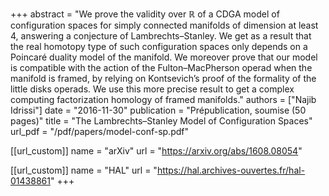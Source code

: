 +++
abstract = "We prove the validity over ℝ of a CDGA model of configuration spaces for simply connected manifolds of dimension at least 4, answering a conjecture of Lambrechts–Stanley. We get as a result that the real homotopy type of such configuration spaces only depends on a Poincaré duality model of the manifold. We moreover prove that our model is compatible with the action of the Fulton–MacPherson operad when the manifold is framed, by relying on Kontsevich’s proof of the formality of the little disks operads. We use this more precise result to get a complex computing factorization homology of framed manifolds."
authors = ["Najib Idrissi"]
date = "2016-11-30"
publication = "Prépublication, soumise (50 pages)"
title = "The Lambrechts–Stanley Model of Configuration Spaces"
url_pdf = "/pdf/papers/model-conf-sp.pdf"

[[url_custom]]
name = "arXiv"
url = "https://arxiv.org/abs/1608.08054"

[[url_custom]]
name = "HAL"
url = "https://hal.archives-ouvertes.fr/hal-01438861"
+++
